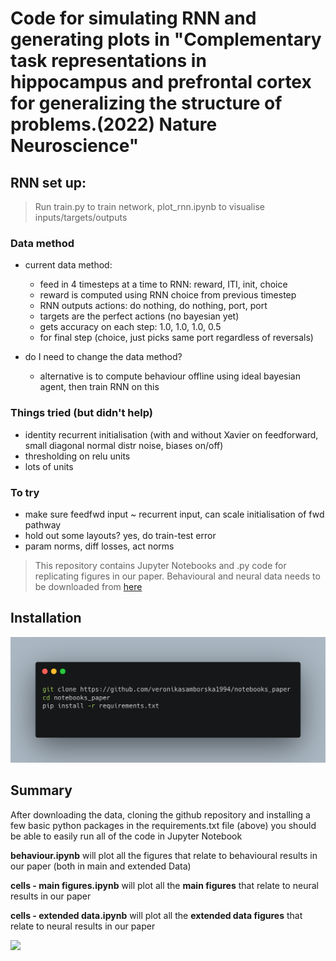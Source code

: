 # Code for simulating RNN and generating plots in "Complementary task representations in hippocampus and prefrontal cortex for generalizing the structure of problems.(2022) Nature Neuroscience"

## RNN set up:

> Run train.py to train network, plot_rnn.ipynb to visualise inputs/targets/outputs

### Data method
- current data method:
    - feed in 4 timesteps at a time to RNN: reward, ITI, init, choice
    - reward is computed using RNN choice from previous timestep
    - RNN outputs actions: do nothing, do nothing, port, port
    - targets are the perfect actions (no bayesian yet)
    - gets accuracy on each step: 1.0, 1.0, 1.0, 0.5
    - for final step (choice, just picks same port regardless of reversals)

- do I need to change the data method?
    - alternative is to compute behaviour offline using ideal bayesian agent, then train RNN on this

### Things tried (but didn't help)
- identity recurrent initialisation (with and without Xavier on feedforward, small diagonal normal distr noise, biases on/off)
- thresholding on relu units
- lots of units

### To try
- make sure feedfwd input ~ recurrent input, can scale initialisation of fwd pathway
- hold out some layouts? yes, do train-test error
- param norms, diff losses, act norms

> This repository contains Jupyter Notebooks and .py code for replicating figures in our paper. Behavioural and neural data needs to be downloaded from [here](https://doi.org/10.6084/m9.figshare.19773334) 

## Installation

![](media/installation_glance.png)

## Summary

After downloading the data, cloning the github repository and installing a few basic python packages in the requirements.txt file (above) you should be able to easily run all of the code in Jupyter Notebook

**behaviour.ipynb** will plot all the figures that relate to behavioural results in our paper (both in main and extended Data)

**cells - main figures.ipynb** will plot all the **main figures** that relate to neural results in our paper 

**cells - extended data.ipynb** will plot all the **extended data figures** that relate to neural results in our paper 
 
![](media/notebook.gif)
